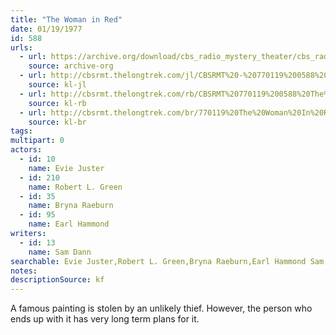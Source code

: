 ```yaml
---
title: "The Woman in Red"
date: 01/19/1977
id: 588
urls: 
  - url: https://archive.org/download/cbs_radio_mystery_theater/cbs_radio_mystery_theater-0551-0600.zip/cbs_radio_mystery_theater-0551-0600%2Fcbsrmt_0588_a_woman_in_red.mp3
    source: archive-org
  - url: http://cbsrmt.thelongtrek.com/jl/CBSRMT%20-%20770119%200588%20A%20Woman%20In%20Red_jl.mp3
    source: kl-jl
  - url: http://cbsrmt.thelongtrek.com/rb/CBSRMT%20770119%200588%20The%20Woman%20in%20Red_wbbm_rb%20slow.mp3
    source: kl-rb
  - url: http://cbsrmt.thelongtrek.com/br/770119%20The%20Woman%20In%20Red%20-%20WOR.mp3
    source: kl-br
tags: 
multipart: 0
actors:  
  - id: 10
    name: Evie Juster  
  - id: 210
    name: Robert L. Green  
  - id: 35
    name: Bryna Raeburn  
  - id: 95
    name: Earl Hammond
writers:  
  - id: 13
    name: Sam Dann
searchable: Evie Juster,Robert L. Green,Bryna Raeburn,Earl Hammond Sam Dann
notes: 
descriptionSource: kf
---
```

A famous painting is stolen by an unlikely thief. However, the person who ends up with it has very long term plans for it.